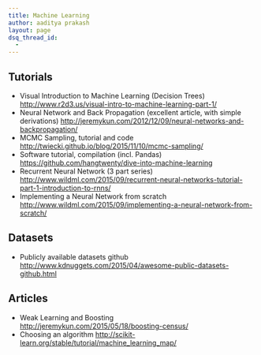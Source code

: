 ```yaml
---
title: Machine Learning
author: aaditya prakash
layout: page
dsq_thread_id:
  - 
---
```


## Tutorials 
 * Visual Introduction to Machine Learning (Decision Trees) <http://www.r2d3.us/visual-intro-to-machine-learning-part-1/>
 * Neural Network and Back Propagation (excellent article, with simple derivations) <http://jeremykun.com/2012/12/09/neural-networks-and-backpropagation/>
 * MCMC Sampling, tutorial and code <http://twiecki.github.io/blog/2015/11/10/mcmc-sampling/>
 * Software tutorial, compilation (incl. Pandas) <https://github.com/hangtwenty/dive-into-machine-learning>
 * Recurrent Neural Network (3 part series) <http://www.wildml.com/2015/09/recurrent-neural-networks-tutorial-part-1-introduction-to-rnns/>
 * Implementing a Neural Network from scratch <http://www.wildml.com/2015/09/implementing-a-neural-network-from-scratch/>

## Datasets
 * Publicly available datasets github <http://www.kdnuggets.com/2015/04/awesome-public-datasets-github.html>

## Articles 
 * Weak Learning and Boosting <http://jeremykun.com/2015/05/18/boosting-census/>
 * Choosing an algorithm <http://scikit-learn.org/stable/tutorial/machine_learning_map/>
